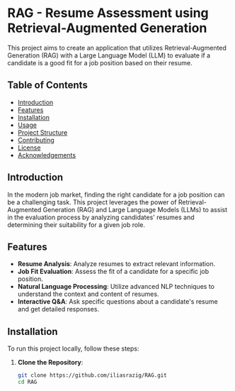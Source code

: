 # RAG - Resume Assessment using Retrieval-Augmented Generation

This project aims to create an application that utilizes Retrieval-Augmented Generation (RAG) with a Large Language Model (LLM) to evaluate if a candidate is a good fit for a job position based on their resume.

## Table of Contents

- [Introduction](#introduction)
- [Features](#features)
- [Installation](#installation)
- [Usage](#usage)
- [Project Structure](#project-structure)
- [Contributing](#contributing)
- [License](#license)
- [Acknowledgements](#acknowledgements)

## Introduction

In the modern job market, finding the right candidate for a job position can be a challenging task. This project leverages the power of Retrieval-Augmented Generation (RAG) and Large Language Models (LLMs) to assist in the evaluation process by analyzing candidates' resumes and determining their suitability for a given job role.

## Features

- **Resume Analysis**: Analyze resumes to extract relevant information.
- **Job Fit Evaluation**: Assess the fit of a candidate for a specific job position.
- **Natural Language Processing**: Utilize advanced NLP techniques to understand the context and content of resumes.
- **Interactive Q&A**: Ask specific questions about a candidate's resume and get detailed responses.

## Installation

To run this project locally, follow these steps:

1. **Clone the Repository**:
   ```bash
   git clone https://github.com/iliasrazig/RAG.git
   cd RAG
